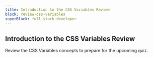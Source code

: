 ```yaml
---
title: Introduction to the CSS Variables Review
block: review-css-variables
superBlock: full-stack-developer
---
```


## Introduction to the CSS Variables Review

Review the CSS Variables concepts to prepare for the upcoming quiz.
